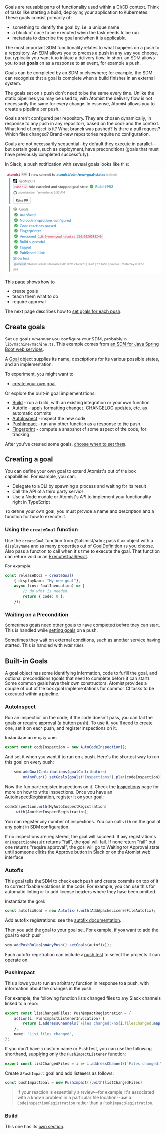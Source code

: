 Goals are reusable parts of functionality used within a CI/CD context. Think of tasks like starting a build, deploying your application to Kubernetes. These goals consist primarily of:

- something to identify the goal by, i.e. a unique name
- a block of code to be executed when the task needs to be run
- metadata to describe the goal and when it is applicable.

The most important SDM functionality relates to what
happens on a push to a repository. An SDM allows you to process a push
in any way you choose, but typically you want it to initiate a
delivery flow. In short, an SDM allows you to set **goals** on as a response to 
an event, for example a push. 

Goals can be completed by an SDM or elsewhere; for example, the SDM can recognize that a goal
is complete when a build finishes in an external system.

The goals set on a push don't need to be the same every time. Unlike
the static pipelines you may be used to, with Atomist the delivery flow is not necessarily the same
for every change. In essense, Atomist allows you to create a pipeline per push.

Goals aren't configured per repository. They are chosen dynamically, in response to any
push in any repository, based on the code and the context. What kind of project is it?
What branch was pushed? Is there a pull request? Which files changed? Brand-new repositories
require no configuration.

Goals are not necessarily sequential--by default they execute
in parallel--but certain goals, such as deployment, have preconditions
(goals that must have previously completed successfully).

In Slack, a push notification with several goals looks like this:

![Push Notification With Goals](img/push-notification-with-goals.png)

This page shows how to

*  create goals
*  teach them what to do
*  require approval


The next page describes how to [set goals for each push][setting-goals].

[setting-goals]: set-goals.md (Setting Goals in an SDM)



## Create goals

Set up goals wherever you configure your SDM, probably in `lib/machine/machine.ts`. This example comes
from [an SDM for Java Spring Boot web services](https://github.com/atomist-seeds/spring-sdm/blob/master/lib/machine/machine.ts).

A [Goal][goal-apidoc] object supplies its name, descriptions for its various possible states, and an implementation.

[goal-apidoc]: https://atomist.github.io/sdm/classes/_lib_api_goal_goal_.goal.html "API docs for Goal"

To experiment, you might want to

* [create your own goal](#creating-a-goal)

Or explore the built-in goal implementations:

* [Build](build.md) - run a build, with an existing integration or your own function
* [Autofix](#autofix) - apply formatting changes, [CHANGELOG](../pack/changelog.md) updates, etc. as automatic commits
* [AutoInspect](#autoinspect) - inspect the new code
* [PushImpact](#pushimpact) - run any other function as a response to the push
* [Fingerprint](fingerprint.md) - compute a snapshot of some aspect of the code, for tracking

After you've created some goals, [choose when to set them][setting-goals].

## Creating a goal

You can define your own goal to extend Atomist's out of the box capabilities. For example, you can:

- Delegate to a CLI by spawning a process and waiting for its result
- Call the API of a third party service
- Use a Node module or Atomist's API to implement your functionality right in TypeScript

To define your own goal, you must provide a name and description and a function for how to execute it.

### Using the `createGoal` function

Use the `createGoal` function from @atomist/sdm; pass it an object with a `displayName` and as many properties out of [GoalDefinition][goaldef-apidoc] as you choose.
Also pass a function to call when it's time to execute the goal. That function can return void or an [ExecuteGoalResult][egr-apidoc].

For example:

``` typescript
const releaseDocs = createGoal(
    { displayName: "My new goal"}, 
    async (inv: GoalInvocation) => {
        // do what is needed
        return { code: 0 };
    });
```

[goaldef-apidoc]: https://atomist.github.io/sdm/interfaces/_lib_api_goal_goal_.goaldefinition.html (GoalDefinition API Doc)
[egr-apidoc]: https://atomist.github.io/sdm/interfaces/_lib_api_goal_executegoalresult_.executegoalresult.html (ExecuteGoalResult API Doc)

### Waiting on a Precondition

Sometimes goals need other goals to have completed before they can start. This is handled while [setting goals](set-goals.md) on a push.

Sometimes they wait on external conditions, such as another service having started. This is handled with *wait rules*.


## Built-in Goals

A goal object has some identifying information, code to fulfill the goal, and optional preconditions (goals that need to complete before it can start). Some common goals have their own constructors. Atomist provides a couple of out of the box goal implementations for common CI tasks to be executed within a pipeline.

### AutoInspect

Run an inspection on the code; if the code doesn't pass, you can fail the goals or require approval (a button push). To use it, you'll need to create one, set it on each push, and register inspections on it.

Instantiate an empty one:

```typescript
export const codeInspection = new AutoCodeInspection();
```

And set it when you want it to run on a push. Here's the shortest way to run this goal on every push:

```typescript
    sdm.addGoalContributions(goalContributors(
        onAnyPush().setGoals(goals("Inspections").plan(codeInspection))))
```

Now the fun part: register inspections on it. Check the [Inspections][inspection] page for more on how to write inspections.
Once you have an [AutoInspectRegistration][AutoInspectRegistration], register it on your goal:

```typescript
codeInspection.with(MyAutoInspectRegistration)
    .with(AnotherInspectRegistration);
```

You can register any number of inspections. You can call `with` on the goal at any point in SDM configuration.

If no inspections are registered, the goal will succeed. If any registration's `onInspectionResult` returns "fail", the goal will fail. If none return "fail" but one returns "require approval", the goal will go to Waiting for Approval state until someone clicks the Approve button in Slack or on the Atomist web interface. 

[AutoInspectRegistration]: https://atomist.github.io/sdm/interfaces/_lib_api_registration_autoinspectregistration_.autoinspectregistration.html (AutoInspectRegistration API Doc)
[inspection]: inspect.md (Automatic Code Inspections)

### Autofix

This goal tells the SDM to check each push and create commits on top of it to correct fixable
violations in the code. For example, you can use this for automatic linting or to add license headers
where they have been omitted.

Instantiate the goal:

``` typescript
const autofixGoal = new Autofix().with(AddApacheLicenseFileAutofix);
```

Add autofix registrations: see the [autofix documentation](autofix.md).

Then you add the goal to your goal set. For example, if you want to add the goal to each push:

``` typescript
sdm.addPushRules(onAnyPush().setGoals(autofix));
```

Each autofix registration can include a [push test](push-test.md) to select the projects it
can operate on.

### PushImpact

This allows you to run an arbitrary function in response to a push, with information
about the changes in the push.

For example, the following function lists changed files to any
Slack channels linked to a repo:

```typescript
export const listChangedFiles: PushImpactRegistration = {
    action(i: PushImpactListenerInvocation) {
        return i.addressChannels(`Files changed:\n${i.filesChanged.map(n => "- `" + n + "`").join("\n")}`);
    },
    name: "List files changed",
};
```

If you don't have a custom name or PushTest, you can use the following shorthand, supplying only the
`PushImpactListener` function:


```typescript
export const listChangedFiles = i => i.addressChannels(`Files changed:\n${i.filesChanged.map(n => "- `" + n + "`").join("\n")}`);

```

Create a`PushImpact` goal and add listeners as follows:

```typescript
const pushImpactGoal = new PushImpact().with(listChangedFiles)
```

> If your reaction is essentially a review--for example, it's associated
> with a known problem in a particular file location--use a
> `CodeInspectionRegistration` rather than a `PushImpactRegistration`.

### Build

This one has its [own section](build.md).

